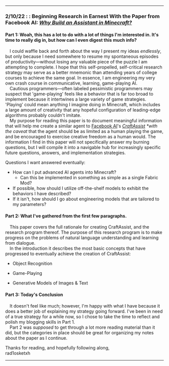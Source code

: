 
---
### 2/10/22 : : Beginning Research in Earnest With the Paper from Facebook AI: *[Why Build an Assistant in Minecraft?](https://arxiv.org/pdf/1907.09273.pdf)*

#### Part 1: Woah, this has a lot to do with a lot of things I'm interested in. It's time to really dig in, but how can I even digest this much info?
&emsp;I could waffle back and forth about the way I present my ideas _endlessly_, but only because I need somewhere to resume my spontaneous episodes of productivity—without losing any valuable piece of the puzzle I am attempting to complete. I hope that this self-propelled, self-critical research strategy may serve as a better mnemonic than attending years of college courses to achieve the same goal. In essence, I am engineering my very own crash course in communicative, learning, game-playing AI.  
&emsp;Cautious programmers—often labeled pessimistic programmers may suspect that 'game-playing' feels like a behavior that is far too broad to implement because it intertwines a large variety of game strategies. 'Playing' could mean anything I imagine doing in Minecraft, which includes a large amount of creativity that any hopeful configuration of leading-edge algorithms probably couldn't imitate.  
&emsp;My purpose for reading this paper is to document meaningful information that will help me create a similar agent to [Facebook AI](https://ai.facebook.com/research/#research-areas)'s _[CraftAssist](https://arxiv.org/pdf/1907.08584.pdf)_ _*with the caveat_ that the agent should be as limited as a human playing the game, and be encouraged to exercise creative freedom as a human would. The information I find in this paper will not specifically answer my burning questions, but I will compile it into a navigable hub for increasingly specific future questions, answers, and implementation strategies.

Questions I want answered eventually:
- How can I put advanced AI agents into Minecraft?
    - Can this be implemented in something as simple as a single Fabric Mod?
- If possible, how should I utilize off-the-shelf models to exhibit the behaviors I have described?
- If it isn't, how should I go about engineering models that are tailored to my parameters?

#### Part 2: What I've gathered from the first few paragraphs.
&emsp;This paper covers the full rationale for creating CraftAssist, and the research program thereof. The purpose of this research program is to make progress on the problems of natural language understanding and learning from dialogue.  
&emsp;In the introduction it describes the most basic concepts that have progressed to eventually achieve the creation of CraftAssist:

- Object Recognition


- Game-Playing


- Generative Models of Images & Text

#### Part 3: Today's Conclusion
&emsp;It doesn't feel like much; however, I'm happy with what I have because it does a better job of explaining my strategy going forward. I've been in need of a true strategy for a while now, so I chose to take the time to reflect and polish my blogging skills in Part 1.  
&emsp;Part 2 was _supposed_ to get through a lot more reading material than it did, but the categories in place should be great for organizing my notes about the paper as I continue.  

Thanks for reading, and hopefully following along,  
rad1osketxh

---

